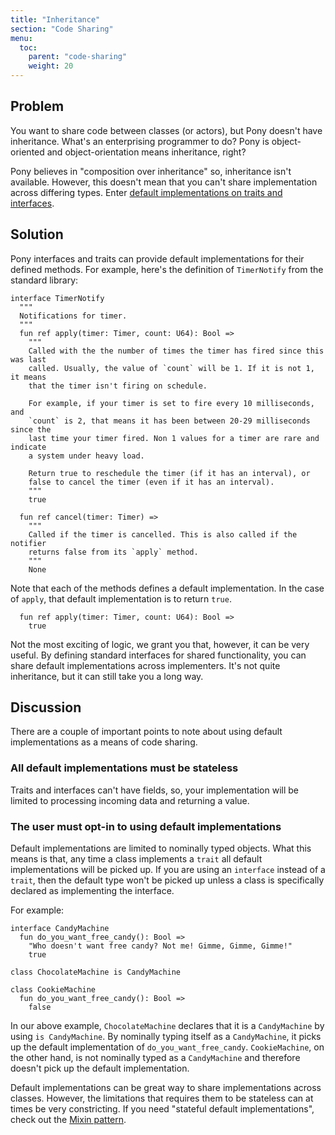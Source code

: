 ```yaml
---
title: "Inheritance"
section: "Code Sharing"
menu:
  toc:
    parent: "code-sharing"
    weight: 20
---
```

## Problem

You want to share code between classes (or actors), but Pony doesn't have inheritance. What's an enterprising programmer to do? Pony is object-oriented and object-orientation means inheritance, right?

Pony believes in "composition over inheritance" so, inheritance isn't available. However, this doesn't mean that you can't share implementation across differing types. Enter [default implementations on traits and interfaces](https://tutorial.ponylang.io/types/traits-and-interfaces.html).

## Solution

Pony interfaces and traits can provide default implementations for their defined methods. For example, here's the definition of `TimerNotify` from the standard library:

```pony
interface TimerNotify
  """
  Notifications for timer.
  """
  fun ref apply(timer: Timer, count: U64): Bool =>
    """
    Called with the the number of times the timer has fired since this was last
    called. Usually, the value of `count` will be 1. If it is not 1, it means
    that the timer isn't firing on schedule.

    For example, if your timer is set to fire every 10 milliseconds, and
    `count` is 2, that means it has been between 20-29 milliseconds since the
    last time your timer fired. Non 1 values for a timer are rare and indicate
    a system under heavy load.

    Return true to reschedule the timer (if it has an interval), or
    false to cancel the timer (even if it has an interval).
    """
    true

  fun ref cancel(timer: Timer) =>
    """
    Called if the timer is cancelled. This is also called if the notifier
    returns false from its `apply` method.
    """
    None
```

Note that each of the methods defines a default implementation. In the case of `apply`, that default implementation is to return `true`.

```pony
  fun ref apply(timer: Timer, count: U64): Bool =>
    true
```

Not the most exciting of logic, we grant you that, however, it can be very useful. By defining standard interfaces for shared functionality, you can share default implementations across implementers. It's not quite inheritance, but it can still take you a long way.

## Discussion

There are a couple of important points to note about using default implementations as a means of code sharing.

### All default implementations must be stateless

Traits and interfaces can't have fields, so, your implementation will be limited to processing incoming data and returning a value.

### The user must opt-in to using default implementations

Default implementations are limited to nominally typed objects. What this means is that, any time a class implements a `trait` all default implementations will be picked up. If you are using an `interface` instead of a `trait`, then the default type won't be picked up unless a class is specifically declared as implementing the interface.

For example:

```pony
interface CandyMachine
  fun do_you_want_free_candy(): Bool =>
    "Who doesn't want free candy? Not me! Gimme, Gimme, Gimme!"
    true

class ChocolateMachine is CandyMachine

class CookieMachine
  fun do_you_want_free_candy(): Bool =>
    false
```

In our above example, `ChocolateMachine` declares that it is a `CandyMachine` by using `is CandyMachine`. By nominally typing itself as a `CandyMachine`, it picks up the default implementation of `do_you_want_free_candy`. `CookieMachine`, on the other hand, is not nominally typed as a `CandyMachine` and therefore doesn't pick up the default implementation.

Default implementations can be great way to share implementations across classes. However, the limitations that requires them to be stateless can at times be very constricting. If you need "stateful default implementations", check out the [Mixin pattern](/code-sharing/mixin.html).
